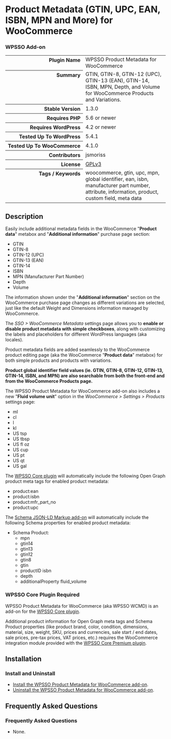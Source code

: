 <h1>Product Metadata (GTIN, UPC, EAN, ISBN, MPN and More) for WooCommerce</h1><h3>WPSSO Add-on</h3>

<table>
<tr><th align="right" valign="top" nowrap>Plugin Name</th><td>WPSSO Product Metadata for WooCommerce</td></tr>
<tr><th align="right" valign="top" nowrap>Summary</th><td>GTIN, GTIN-8, GTIN-12 (UPC), GTIN-13 (EAN), GTIN-14, ISBN, MPN, Depth, and Volume for WooCommerce Products and Variations.</td></tr>
<tr><th align="right" valign="top" nowrap>Stable Version</th><td>1.3.0</td></tr>
<tr><th align="right" valign="top" nowrap>Requires PHP</th><td>5.6 or newer</td></tr>
<tr><th align="right" valign="top" nowrap>Requires WordPress</th><td>4.2 or newer</td></tr>
<tr><th align="right" valign="top" nowrap>Tested Up To WordPress</th><td>5.4.1</td></tr>
<tr><th align="right" valign="top" nowrap>Tested Up To WooCommerce</th><td>4.1.0</td></tr>
<tr><th align="right" valign="top" nowrap>Contributors</th><td>jsmoriss</td></tr>
<tr><th align="right" valign="top" nowrap>License</th><td><a href="https://www.gnu.org/licenses/gpl.txt">GPLv3</a></td></tr>
<tr><th align="right" valign="top" nowrap>Tags / Keywords</th><td>woocommerce, gtin, upc, mpn, global identifier, ean, isbn, manufacturer part number, attribute, information, product, custom field, meta data</td></tr>
</table>

<h2>Description</h2>

<p>Easily include additional metadata fields in the WooCommerce "<strong>Product data</strong>" metabox and "<strong>Additional information</strong>" purchase page section:</p>

<ul>
<li>GTIN</li>
<li>GTIN-8</li>
<li>GTIN-12 (UPC)</li>
<li>GTIN-13 (EAN)</li>
<li>GTIN-14</li>
<li>ISBN</li>
<li>MPN (Manufacturer Part Number)</li>
<li>Depth</li>
<li>Volume</li>
</ul>

<p>The information shown under the "<strong>Additional information</strong>" section on the WooCommerce purchase page changes as different variations are selected, just like the default Weight and Dimensions information managed by WooCommerce.</p>

<p>The <em>SSO &gt; WooCommerce Metadata</em> settings page allows you to <strong>enable or disable product metadata with simple checkboxes</strong>, along with customizing the labels and placeholders for different WordPress languages (aka locales).</p>

<p>Product metadata fields are added seamlessly to the WooCommerce product editing page (aka the WooCommerce "<strong>Product data</strong>" metabox) for both simple products and products with variations.</p>

<p><strong>Product global identifier field values (ie. GTIN, GTIN-8, GTIN-12, GTIN-13, GTIN-14, ISBN, and MPN) are also searchable from both the front-end and from the WooCommerce Products page.</strong></p>

<p>The WPSSO Product Metadata for WooCommerce add-on also includes a new "<strong>Fluid volume unit</strong>" option in the <em>WooCommerce &gt; Settings &gt; Products</em> settings page:</p>

<ul>
<li>ml</li>
<li>cl</li>
<li>l</li>
<li>kl</li>
<li>US tsp</li>
<li>US tbsp</li>
<li>US fl oz</li>
<li>US cup</li>
<li>US pt</li>
<li>US qt</li>
<li>US gal</li>
</ul>

<p>The <a href="https://wpsso.com/extend/plugins/wpsso/free/">WPSSO Core plugin</a> will automatically include the following Open Graph product meta tags for enabled product metadata:</p>

<ul>
<li>product:ean</li>
<li>product:isbn</li>
<li>product:mfr_part_no</li>
<li>product:upc</li>
</ul>

<p>The <a href="https://wpsso.com/extend/plugins/wpsso-schema-json-ld/free/">Schema JSON-LD Markup add-on</a> will automatically include the following Schema properties for enabled product metadata:</p>

<ul>
<li>Schema Product:

<ul>
<li>mpn</li>
<li>gtin14</li>
<li>gtin13</li>
<li>gtin12</li>
<li>gtin8</li>
<li>gtin</li>
<li>productID isbn</li>
<li>depth</li>
<li>additionalProperty fluid_volume</li>
</ul></li>
</ul>

<h3>WPSSO Core Plugin Required</h3>

<p>WPSSO Product Metadata for WooCommerce (aka WPSSO WCMD) is an add-on for the <a href="https://wpsso.com/extend/plugins/wpsso/free/">WPSSO Core plugin</a>.</p>

<p>Additional product information for Open Graph meta tags and Schema Product properties (like product brand, color, condition, dimensions, material, size, weight, SKU, prices and currencies, sale start / end dates, sale prices, pre-tax prices, VAT prices, etc.) requires the WooCommerce integration module provided with the <a href="https://wpsso.com/">WPSSO Core Premium plugin</a>.</p>


<h2>Installation</h2>

<h3 class="top">Install and Uninstall</h3>

<ul>
<li><a href="https://wpsso.com/docs/plugins/wpsso-wc-metadata/installation/install-the-plugin/">Install the WPSSO Product Metadata for WooCommerce add-on</a>.</li>
<li><a href="https://wpsso.com/docs/plugins/wpsso-wc-metadata/installation/uninstall-the-plugin/">Uninstall the WPSSO Product Metadata for WooCommerce add-on</a>.</li>
</ul>


<h2>Frequently Asked Questions</h2>

<h3 class="top">Frequently Asked Questions</h3>

<ul>
<li>None.</li>
</ul>


